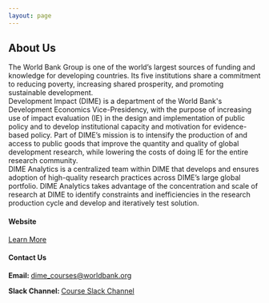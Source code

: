 ```yaml
---
layout: page
---
```


<h2>About Us</h2>

The World Bank Group is one of the world’s largest sources of funding and knowledge for developing countries. Its five institutions share a commitment to reducing poverty, increasing shared prosperity, and promoting sustainable development.
<br/>
Development Impact (DIME) is a department of the World Bank's Development Economics Vice-Presidency, with the purpose of increasing use of impact evaluation (IE) in the design and implementation of public policy and to develop institutional capacity and motivation for evidence-based policy. Part of DIME’s mission is to intensify the production of and access to public goods that improve the quantity and quality of global development research, while lowering the costs of doing IE for the entire research community.
<br/>
DIME Analytics is a centralized team within DIME that develops and ensures adoption of high-quality research practices across DIME’s large global portfolio. DIME Analytics takes advantage of the concentration and scale of research at DIME to identify constraints and inefficiencies in the research production cycle and develop and iteratively test solution.


<h4 >Website</h4>
<a href="https://www.worldbank.org/en/research/dime/data-and-analytics">Learn More</a>

<h4> Contact Us </h4>
<b>Email: </b>
<a href="mailto:dime_courses@worldbank.org">dime_courses@worldbank.org</a>

<b> Slack Channel: </b>
<a href="https://join.slack.com/t/rrf2023/shared_invite/zt-254cge2c6-IeIdAmg~I4uJ3ujE_1ABug">Course Slack Channel</a>

